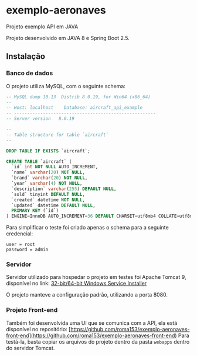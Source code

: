 # exemplo-aeronaves
Projeto exemplo API em JAVA 

Projeto desenvolvido em JAVA 8 e Spring Boot 2.5.

## Instalação

### Banco de dados
O projeto utiliza MySQL, com o seguinte schema:
```sql
-- MySQL dump 10.13  Distrib 8.0.19, for Win64 (x86_64)
--
-- Host: localhost    Database: aircraft_api_example
-- ------------------------------------------------------
-- Server version	8.0.19

--
-- Table structure for table `aircraft`
--

DROP TABLE IF EXISTS `aircraft`;

CREATE TABLE `aircraft` (
  `id` int NOT NULL AUTO_INCREMENT,
  `name` varchar(20) NOT NULL,
  `brand` varchar(20) NOT NULL,
  `year` varchar(4) NOT NULL,
  `description` varchar(255) DEFAULT NULL,
  `sold` tinyint DEFAULT NULL,
  `created` datetime NOT NULL,
  `updated` datetime DEFAULT NULL,
  PRIMARY KEY (`id`)
) ENGINE=InnoDB AUTO_INCREMENT=36 DEFAULT CHARSET=utf8mb4 COLLATE=utf8mb4_0900_ai_ci;
```
Para simplificar o teste foi criado apenas o schema para a seguinte credencial:
```
user = root
password = admin
```
### Servidor
Servidor utilizado para hospedar o projeto em testes foi Apache Tomcat 9, disponível no link:
 [32-bit/64-bit Windows Service Installer](http://mirror.nbtelecom.com.br/apache/tomcat/tomcat-9/v9.0.31/bin/apache-tomcat-9.0.31.exe)

O projeto manteve a configuração padrão, utilizando a porta 8080.

### Projeto Front-end
Também foi desenvolvida uma UI que se comunica com a API, ela está disponível no repositório:
[https://github.com/roma153/exemplo-aeronaves-front-end](https://github.com/roma153/exemplo-aeronaves-front-end)
Para testá-la, basta copiar os arquivos do projeto  dentro da pasta ``` webapps ``` dentro do servidor Tomcat.
